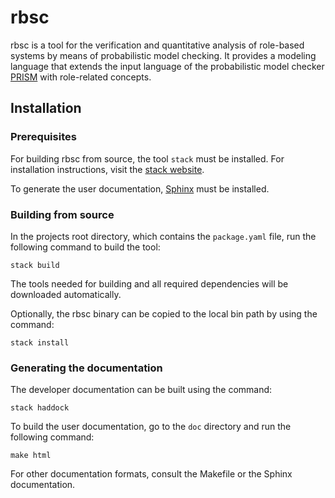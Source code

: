 rbsc
====

rbsc is a tool for the verification and quantitative analysis of role-based
systems by means of probabilistic model checking. It provides a modeling
language that extends the input language of the probabilistic model checker
[PRISM](http://www.prismmodelchecker.org) with role-related concepts.


Installation
------------

### Prerequisites

For building rbsc from source, the tool `stack` must be installed. For
installation instructions, visit the
[stack website](https://www.haskellstack.org).

To generate the user documentation, [Sphinx](www.sphinx-doc.org) must be
installed.

### Building from source

In the projects root directory, which contains the `package.yaml` file, run
the following command to build the tool:

    stack build

The tools needed for building and all required dependencies will be downloaded
automatically.

Optionally, the rbsc binary can be copied to the local bin path by using the
command:

    stack install

### Generating the documentation

The developer documentation can be built using the command:

    stack haddock

To build the user documentation, go to the `doc` directory and run the following
command:

    make html

For other documentation formats, consult the Makefile or the Sphinx
documentation.
